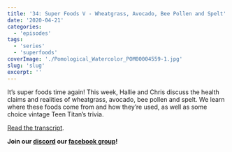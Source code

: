 ```yaml
---
title: '34: Super Foods V - Wheatgrass, Avocado, Bee Pollen and Spelt'
date: '2020-04-21'
categories:
  - 'episodes'
tags:
  - 'series'
  - 'superfoods'
coverImage: './Pomological_Watercolor_POM00004559-1.jpg'
slug: 'slug'
excerpt: ''
---
```


It’s super foods time again! This week, Hallie and Chris discuss the health claims and realities of wheatgrass, avocado, bee pollen and spelt. We learn where these foods come from and how they’re used, as well as some choice vintage Teen Titan’s trivia.

[Read the transcript](https://onetogrowonpod.com/34-super-foods-v/).

**Join our [discord](http://onetogrowonpod.com/discord) our [facebook group](http://onetogrowonpod.com/group)!**
